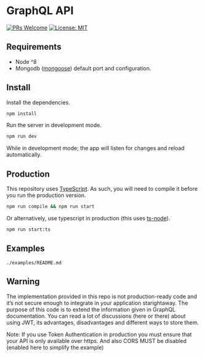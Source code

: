 # GraphQL API

[![PRs Welcome](https://img.shields.io/badge/PRs-welcome-brightgreen.svg)](http://makeapullrequest.com) [![License: MIT](https://img.shields.io/badge/License-MIT-yellow.svg)](https://opensource.org/licenses/MIT)

## Requirements 

- Node ^8
- Mongodb ([mongoose](https://github.com/Automattic/mongoose)) default port and configuration.

## Install

Install the dependencies.

```sh
npm install
```

Run the server in development mode.

```sh
npm run dev
```

While in development mode; the app will listen for changes and reload automatically.

## Production

This repository uses [TypeScript](https://www.typescriptlang.org/). As such, you will need to compile it before you run the production version.

```sh
npm run compile && npm run start
```

Or alternatively, use typescript in production (this uses [ts-node](https://github.com/TypeStrong/ts-node)).

```sh
npm run start:ts
```

## Examples
  
`./examples/README.md` 

## Warning

The implementation provided in this repo is not production-ready code and it’s not secure enough to integrate in your 
application starightaway. The purpose of this code is to extend the information given in GraphQL documentation. You can read 
a lot of discussions (here or there) about using JWT, its advantages, disadvantages and different ways to store them.

Note: If you use Token Authentication in production you must ensure that your API is only available over https. And also CORS MUST be disabled (enabled here to simplify the example)

